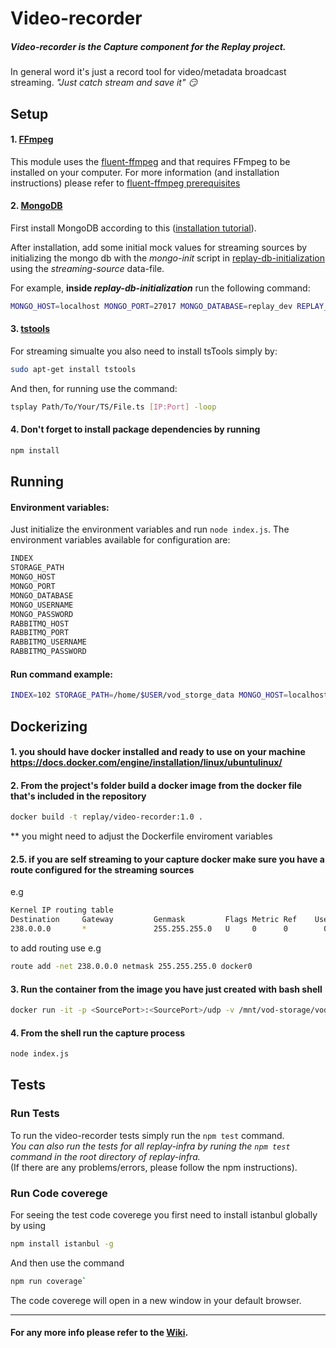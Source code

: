 Video-recorder
==============================

##### Video-recorder is the _Capture_ component for the Replay project.
In general word it's just a record tool for video/metadata broadcast streaming.
_"Just catch stream and save it" :smirk:_


Setup
------------------------------

#### 1. [FFmpeg](https://ffmpeg.org/)
This module uses the [fluent-ffmpeg](https://github.com/fluent-ffmpeg/node-fluent-ffmpeg) and that requires FFmpeg to be installed on your computer.
For more information (and installation instructions) please refer to [fluent-ffmpeg prerequisites](https://github.com/fluent-ffmpeg/node-fluent-ffmpeg#prerequisites)

#### 2. [MongoDB](https://www.mongodb.com/)
First install MongoDB according to this ([installation tutorial](https://docs.mongodb.com/manual/tutorial/install-mongodb-on-ubuntu/)).

After installation, add some initial mock values for streaming sources by initializing the mongo db
with the _mongo-init_ script in [replay-db-initialization](https://github.com/linnovate/replay-common/tree/develop/replay-db-initialization) using the _streaming-source_ data-file.

For example, **inside _replay-db-initialization_** run the following command:
``` bash
MONGO_HOST=localhost MONGO_PORT=27017 MONGO_DATABASE=replay_dev REPLAY_SCHEMA=StreamingSource DATA_FILE=streaming-source npm run mongo-init
```

#### 3. [tstools](https://github.com/kynesim/tstools)
For streaming simualte you also need to install tsTools simply by:
``` bash
sudo apt-get install tstools
```

And then, for running use the command:
``` bash
tsplay Path/To/Your/TS/File.ts [IP:Port] -loop
```

#### 4. Don't forget to install package dependencies by running
```Bash
npm install
```


Running
------------------------------

#### Environment variables:
Just initialize the environment variables and run `node index.js`.
The environment variables available for configuration are:
```Bash
INDEX
STORAGE_PATH
MONGO_HOST
MONGO_PORT
MONGO_DATABASE
MONGO_USERNAME
MONGO_PASSWORD
RABBITMQ_HOST
RABBITMQ_PORT
RABBITMQ_USERNAME
RABBITMQ_PASSWORD
```

#### Run command example:
``` Bash
INDEX=102 STORAGE_PATH=/home/$USER/vod_storge_data MONGO_HOST=localhost MONGO_PORT=27017 MONGO_DATABASE=replay_dev node index.js
```

Dockerizing
------------------------------

#### 1. you should have docker installed and ready to use on your machine https://docs.docker.com/engine/installation/linux/ubuntulinux/

#### 2. From the project's folder build a docker image from the docker file that's included in the repository
``` bash
docker build -t replay/video-recorder:1.0 .
```
** you might need to adjust the Dockerfile enviroment variables

#### 2.5. if you are self streaming to your capture docker make sure you have a route configured for the streaming sources
e.g
``` bash 
Kernel IP routing table
Destination     Gateway         Genmask         Flags Metric Ref    Use Iface
238.0.0.0       *               255.255.255.0   U     0      0        0 docker0
```
to add routing use 
e.g 
``` bash 
route add -net 238.0.0.0 netmask 255.255.255.0 docker0
```

#### 3. Run the container from the image you have just created with bash shell
``` bash
docker run -it -p <SourcePort>:<SourcePort>/udp -v /mnt/vod-storage/vod-capture-storage:/opt/output-test replay/video-recorder:1.0 /bin/bash
```

#### 4. From the shell run the capture process
``` bash
node index.js
```

Tests
------------------------------

### Run Tests
To run the video-recorder tests simply run the `npm test` command.  
_You can also run the tests for all replay-infra by runing the `npm test` command in the root directory of replay-infra._  
(If there are any problems/errors, please follow the npm instructions).


### Run Code coverege
For seeing the test code coverege you first need to install istanbul globally by using
``` bash
npm install istanbul -g
```

And then use the command
``` bash
npm run coverage`
```

The code coverege will open in a new window in your default browser.


______________________________

#### For any more info please refer to the [Wiki](https://github.com/linnovate/replay-infra/wiki).
